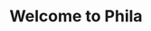 ---
pid: LLP294
title: Welcome to Phila
location_transcription: the front of Philly
zipcode: '19120'
outside_phl: 
neighborhood: Logan,Olney
age: '13'
age_range: 13-19
instagram: 
image_file_name: LLP_294.jpg
proposal_transcription: |-
  LO
  VE

  PHILLY
topic: Philadelphia,Love
topic_summary: 0, 0
type: Sculpture Statue
keywords_other: love statue, football, basketball, liberty bell, hockey
credit: Narsica Rivera
image_labels: 
twitter: 
facebook: 
permalink: "/monuments/llp294/"
layout: item-page
---